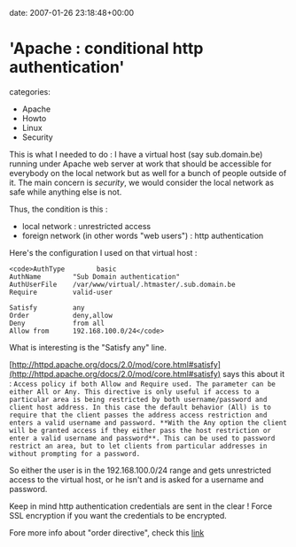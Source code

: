 


date: 2007-01-26 23:18:48+00:00


# 'Apache : conditional http authentication'

categories:
- Apache
- Howto
- Linux
- Security


This is what I needed to do :
I have a virtual host (say sub.domain.be) running under Apache web server at work that should be accessible for everybody on the local network but as well for a bunch of people outside of it. The main concern is *security*, we would consider the local network as safe while anything else is not.

Thus, the condition is this :
- local network : unrestricted access
- foreign network (in other words "web users") : http authentication

<!-- more -->

Here's the configuration I used on that virtual host :


    
    <code>AuthType        basic
    AuthName        "Sub Domain authentication"
    AuthUserFile    /var/www/virtual/.htmaster/.sub.domain.be
    Require         valid-user
    
    Satisfy         any
    Order           deny,allow
    Deny            from all
    Allow from      192.168.100.0/24</code>



What is interesting is the "Satisfy any" line.

[http://httpd.apache.org/docs/2.0/mod/core.html#satisfy](http://httpd.apache.org/docs/2.0/mod/core.html#satisfy) says this about it :
`Access policy if both Allow and Require used. The parameter can be either All or Any. This directive is only useful if access to a particular area is being restricted by both username/password and client host address. In this case the default behavior (All) is to require that the client passes the address access restriction and enters a valid username and password. **With the Any option the client will be granted access if they either pass the host restriction or enter a valid username and password**. This can be used to password restrict an area, but to let clients from particular addresses in without prompting for a password.`

So either the user is in the 192.168.100.0/24 range and gets unrestricted access to the virtual host, or he isn't and is asked for a username and password.

Keep in mind http authentication credentials are sent in the clear ! Force SSL encryption if you want the credentials to be encrypted.

Fore more info about "order directive", check this [link](http://blog.wains.be/post/apache-order-directive/)
